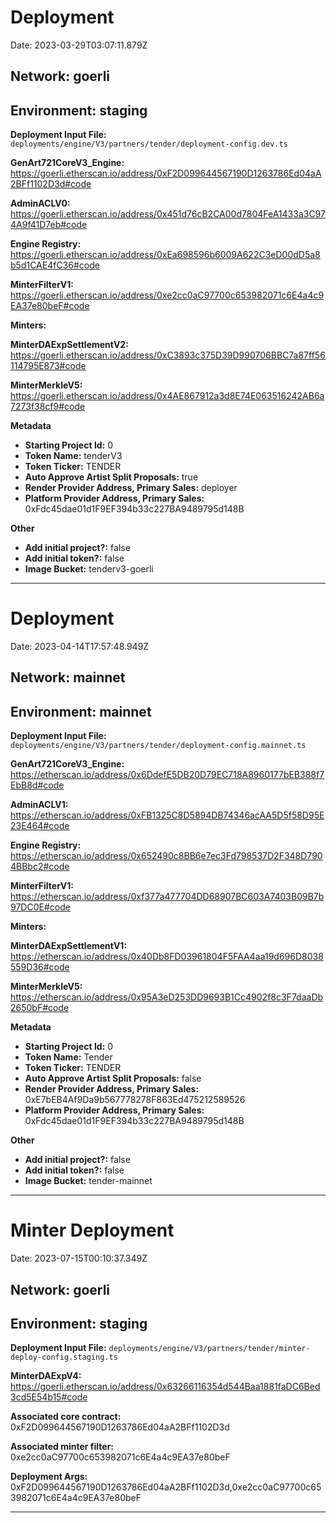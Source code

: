
# Deployment

Date: 2023-03-29T03:07:11.879Z

## **Network:** goerli

## **Environment:** staging

**Deployment Input File:** `deployments/engine/V3/partners/tender/deployment-config.dev.ts`

**GenArt721CoreV3_Engine:** https://goerli.etherscan.io/address/0xF2D099644567190D1263786Ed04aA2BFf1102D3d#code

**AdminACLV0:** https://goerli.etherscan.io/address/0x451d76cB2CA00d7804FeA1433a3C974A9f41D7eb#code

**Engine Registry:** https://goerli.etherscan.io/address/0xEa698596b6009A622C3eD00dD5a8b5d1CAE4fC36#code

**MinterFilterV1:** https://goerli.etherscan.io/address/0xe2cc0aC97700c653982071c6E4a4c9EA37e80beF#code

**Minters:**

**MinterDAExpSettlementV2:** https://goerli.etherscan.io/address/0xC3893c375D39D990706BBC7a87ff56114795E873#code

**MinterMerkleV5:** https://goerli.etherscan.io/address/0x4AE867912a3d8E74E063516242AB6a7273f38cf9#code



**Metadata**

- **Starting Project Id:** 0
- **Token Name:** tenderV3
- **Token Ticker:** TENDER
- **Auto Approve Artist Split Proposals:** true
- **Render Provider Address, Primary Sales:** deployer
- **Platform Provider Address, Primary Sales:** 0xFdc45dae01d1F9EF394b33c227BA9489795d148B

**Other**

- **Add initial project?:** false
- **Add initial token?:** false
- **Image Bucket:** tenderv3-goerli

---


# Deployment

Date: 2023-04-14T17:57:48.949Z

## **Network:** mainnet

## **Environment:** mainnet

**Deployment Input File:** `deployments/engine/V3/partners/tender/deployment-config.mainnet.ts`

**GenArt721CoreV3_Engine:** https://etherscan.io/address/0x6DdefE5DB20D79EC718A8960177bEB388f7EbB8d#code

**AdminACLV1:** https://etherscan.io/address/0xFB1325C8D5894DB74346acAA5D5f58D95E23E464#code

**Engine Registry:** https://etherscan.io/address/0x652490c8BB6e7ec3Fd798537D2F348D7904BBbc2#code

**MinterFilterV1:** https://etherscan.io/address/0xf377a477704DD68907BC603A7403B09B7b97DC0E#code

**Minters:**

**MinterDAExpSettlementV1:** https://etherscan.io/address/0x40Db8FD03961804F5FAA4aa19d696D8038559D36#code

**MinterMerkleV5:** https://etherscan.io/address/0x95A3eD253DD9693B1Cc4902f8c3F7daaDb2650bF#code



**Metadata**

- **Starting Project Id:** 0
- **Token Name:** Tender
- **Token Ticker:** TENDER
- **Auto Approve Artist Split Proposals:** false
- **Render Provider Address, Primary Sales:** 0xE7bEB4Af9Da9b567778278F863Ed475212589526
- **Platform Provider Address, Primary Sales:** 0xFdc45dae01d1F9EF394b33c227BA9489795d148B

**Other**

- **Add initial project?:** false
- **Add initial token?:** false
- **Image Bucket:** tender-mainnet

---


# Minter Deployment

Date: 2023-07-15T00:10:37.349Z

## **Network:** goerli

## **Environment:** staging

**Deployment Input File:** `deployments/engine/V3/partners/tender/minter-deploy-config.staging.ts`

**MinterDAExpV4:** https://goerli.etherscan.io/address/0x63266116354d544Baa1881faDC6Bed3cd5E54b15#code

**Associated core contract:** 0xF2D099644567190D1263786Ed04aA2BFf1102D3d

**Associated minter filter:** 0xe2cc0aC97700c653982071c6E4a4c9EA37e80beF

**Deployment Args:** 0xF2D099644567190D1263786Ed04aA2BFf1102D3d,0xe2cc0aC97700c653982071c6E4a4c9EA37e80beF

---

